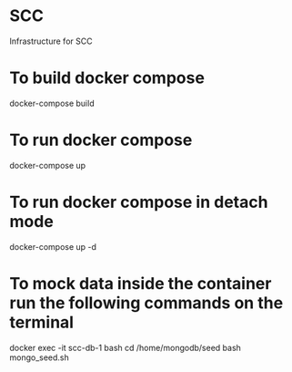 # SCC
Infrastructure for SCC

# To build docker compose
docker-compose build

# To run docker compose
docker-compose up

# To run docker compose in detach mode
docker-compose up -d

# To mock data inside the container run the following commands on the terminal
docker exec -it scc-db-1 bash
cd /home/mongodb/seed
bash mongo_seed.sh
